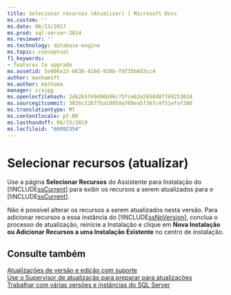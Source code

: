 ```yaml
---
title: Selecionar recursos (Atualizar) | Microsoft Docs
ms.custom: ''
ms.date: 06/13/2017
ms.prod: sql-server-2014
ms.reviewer: ''
ms.technology: database-engine
ms.topic: conceptual
f1_keywords:
- features to upgrade
ms.assetid: 5e906e23-6638-410d-920b-fdf35b0d3cc4
author: mashamsft
ms.author: mathoma
manager: craigg
ms.openlocfilehash: 2d6265fd9d86b96c75fce63a265848f769253024
ms.sourcegitcommit: 3026c22b7fba19059a769ea5f367c4f51efaf286
ms.translationtype: MT
ms.contentlocale: pt-BR
ms.lasthandoff: 06/15/2019
ms.locfileid: "66092354"
---
```

# <a name="select-features-upgrade"></a>Selecionar recursos (atualizar)
  Use a página **Selecionar Recursos** do Assistente para Instalação do [!INCLUDE[ssCurrent](../../includes/sscurrent-md.md)] para exibir os recursos a serem atualizados para o [!INCLUDE[ssCurrent](../../includes/sscurrent-md.md)].  
  
 Não é possível alterar os recursos a serem atualizados nesta versão. Para adicionar recursos a essa instância do [!INCLUDE[ssNoVersion](../../includes/ssnoversion-md.md)], conclua o processo de atualização, reinicie a Instalação e clique em **Nova Instalação ou Adicionar Recursos a uma Instalação Existente** no centro de instalação.  
  
## <a name="see-also"></a>Consulte também  
 [Atualizações de versão e edição com suporte](../../database-engine/install-windows/supported-version-and-edition-upgrades.md)   
 [Use o Supervisor de atualização para preparar para atualizações](../../../2014/sql-server/install/use-upgrade-advisor-to-prepare-for-upgrades.md)   
 [Trabalhar com várias versões e instâncias do SQL Server](../../../2014/sql-server/install/work-with-multiple-versions-and-instances-of-sql-server.md)  
  
  
